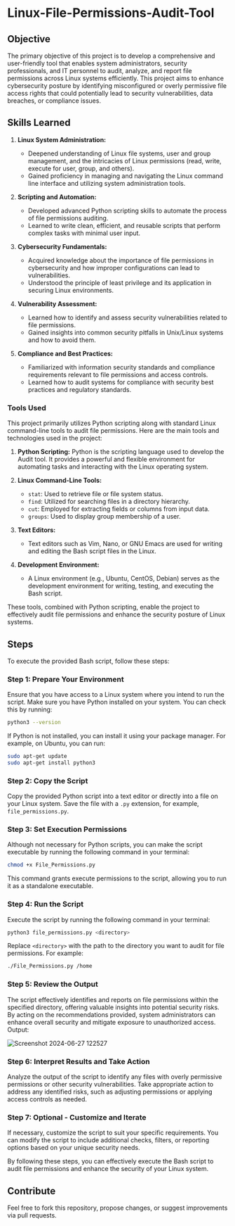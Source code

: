 # Linux-File-Permissions-Audit-Tool

## Objective

The primary objective of this project is to develop a comprehensive and user-friendly tool that enables system administrators, security professionals, and IT personnel to audit, analyze, and report file permissions across Linux systems efficiently. This project aims to enhance cybersecurity posture by identifying misconfigured or overly permissive file access rights that could potentially lead to security vulnerabilities, data breaches, or compliance issues.

## Skills Learned

1. **Linux System Administration:**
   - Deepened understanding of Linux file systems, user and group management, and the intricacies of Linux permissions (read, write, execute for user, group, and others).
   - Gained proficiency in managing and navigating the Linux command line interface and utilizing system administration tools.

2. **Scripting and Automation:**
   - Developed advanced Python scripting skills to automate the process of file permissions auditing.
   - Learned to write clean, efficient, and reusable scripts that perform complex tasks with minimal user input.

3. **Cybersecurity Fundamentals:**
   - Acquired knowledge about the importance of file permissions in cybersecurity and how improper configurations can lead to vulnerabilities.
   - Understood the principle of least privilege and its application in securing Linux environments.

4. **Vulnerability Assessment:**
   - Learned how to identify and assess security vulnerabilities related to file permissions.
   - Gained insights into common security pitfalls in Unix/Linux systems and how to avoid them.

5. **Compliance and Best Practices:**
   - Familiarized with information security standards and compliance requirements relevant to file permissions and access controls.
   - Learned how to audit systems for compliance with security best practices and regulatory standards.

### Tools Used
This project primarily utilizes Python scripting along with standard Linux command-line tools to audit file permissions. Here are the main tools and technologies used in the project:

1. **Python Scripting:**  Python is the scripting language used to develop the Audit tool. It provides a powerful and flexible environment for automating tasks and interacting with the Linux operating system.

2. **Linux Command-Line Tools:**
   - `stat`: Used to retrieve file or file system status.
   - `find`: Utilized for searching files in a directory hierarchy.
   - `cut`: Employed for extracting fields or columns from input data.
   - `groups`: Used to display group membership of a user.

3. **Text Editors:**
   - Text editors such as Vim, Nano, or GNU Emacs are used for writing and editing the Bash script files in the Linux.

4. **Development Environment:**
   - A Linux environment (e.g., Ubuntu, CentOS, Debian) serves as the development environment for writing, testing, and executing the Bash script.

These tools, combined with Python scripting, enable the project to effectively audit file permissions and enhance the security posture of Linux systems.
## Steps
To execute the provided Bash script, follow these steps:

### Step 1: Prepare Your Environment
Ensure that you have access to a Linux system where you intend to run the script. Make sure you have Python installed on your system. You can check this by running:

```bash
python3 --version
```

If Python is not installed, you can install it using your package manager. For example, on Ubuntu, you can run:

```bash
sudo apt-get update
sudo apt-get install python3
```

### Step 2: Copy the Script
Copy the provided Python script into a text editor or directly into a file on your Linux system. Save the file with a `.py` extension, for example, `file_permissions.py`.

### Step 3: Set Execution Permissions
Although not necessary for Python scripts, you can make the script executable by running the following command in your terminal:

```bash
chmod +x File_Permissions.py
```

This command grants execute permissions to the script, allowing you to run it as a standalone executable.

### Step 4: Run the Script
Execute the script by running the following command in your terminal:

```bash
python3 file_permissions.py <directory>
```

Replace `<directory>` with the path to the directory you want to audit for file permissions. For example:

```bash
./File_Permissions.py /home
```

### Step 5: Review the Output
The script effectively identifies and reports on file permissions within the specified directory, offering valuable insights into potential security risks. By acting on the recommendations provided, system administrators can enhance overall security and mitigate exposure to unauthorized access.
Output:



![Screenshot 2024-06-27 122527](https://github.com/chinmay161/Linux-File-Permissions-Audit-Tool/assets/120262856/43442f55-9442-451d-b1f6-8f06854aa834)


### Step 6: Interpret Results and Take Action
Analyze the output of the script to identify any files with overly permissive permissions or other security vulnerabilities. Take appropriate action to address any identified risks, such as adjusting permissions or applying access controls as needed.

### Step 7: Optional - Customize and Iterate
If necessary, customize the script to suit your specific requirements. You can modify the script to include additional checks, filters, or reporting options based on your unique security needs.

By following these steps, you can effectively execute the  Bash script to audit file permissions and enhance the security of your Linux system.

## Contribute
Feel free to fork this repository, propose changes, or suggest improvements via pull requests.
